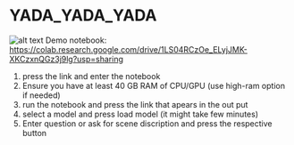 # YADA_YADA_YADA
![alt text](http://url/to/img.png](https://images.app.goo.gl/djXj4hZR9w7b8uer9))
Demo notebook: https://colab.research.google.com/drive/1LS04RCzOe_ELyjJMK-XKCzxnQGz3j9lg?usp=sharing
1. press the link and enter the notebook
2. Ensure you have at least 40 GB RAM of CPU/GPU (use high-ram option if needed)
3. run the notebook and press the link that apears in the out put
4. select a model and press load model (it might take few minutes)
5. Enter question or ask for scene discription and press the respective button
